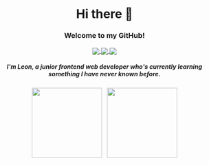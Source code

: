 
<h1 align="center"> Hi there 👋 </h1>

<h3 align="center">Welcome to my GitHub!</h3>

<p align=center>
  <a href="https://github.com/leon-fong">
    <img align="center" src="https://img.shields.io/badge/-Github-000?style=flat&logo=Github&logoColor=white" />
  </a>
  <a href="mailto:ooohmydawn@hotmail.com">
    <img align="center" src="https://img.shields.io/badge/-Outlook-0078D4?style=flat&logo=Microsoft-Outlook&logoColor=white" />
  </a>
  <a href="https://open.spotify.com/user/tkf5c7q582tnbk7v0t9d3fsqq">
    <img align="center" src="https://img.shields.io/badge/-Spotify-1DB954?style=flat&logo=Spotify&logoColor=white" />
  </a>
</p>

<h5 align="center">I'm Leon, a junior frontend web developer who's currently learning something I have never known before.</h5>

<p align="center">
  <img src="https://github-readme-stats.vercel.app/api/top-langs/?username=leon-fong&layout=compact"  height="163" />
  &nbsp;
  <img src="https://github-readme-stats.vercel.app/api?username=leon-fong" height="163"  />
</p>


